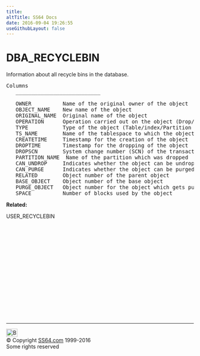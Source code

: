 ```yaml
---
title:
altTitle: SS64 Docs
date: 2016-09-04 19:26:55
useGithubLayout: false
---
```

<!-- #BeginLibraryItem "/Library/head_orad.lbi" --><!-- #EndLibraryItem --><h1>DBA_RECYCLEBIN</h1><p> Information about all recycle bins in the database.</p> 
 
<pre>Columns
   ___________________________
    
   OWNER          Name of the original owner of the object
   OBJECT_NAME    New name of the object
   ORIGINAL_NAME  Original name of the object
   OPERATION      Operation carried out on the object (Drop/Truncate)
   TYPE           Type of the object (Table/index/Partition etc)
   TS_NAME        Name of the tablespace to which the object belongs
   CREATETIME     Timestamp for the creation of the object
   DROPTIME       Timestamp for the dropping of the object
   DROPSCN        System change number (SCN) of the transaction which moved the object to the recycle bin
   PARTITION_NAME  Name of the partition which was dropped
   CAN_UNDROP     Indicates whether the object can be undropped (YES) or not (NO)
   CAN_PURGE      Indicates whether the object can be purged (YES) or not (NO)
   RELATED        Object number of the parent object
   BASE_OBJECT    Object number of the base object
   PURGE_OBJECT   Object number for the object which gets purged
   SPACE          Number of blocks used by the object</pre>
<p><b>Related:</b></p>
<p><span class="code">USER_RECYCLEBIN</span></p><!-- #BeginLibraryItem "/Library/foot_orad.lbi" --><p>
<!-- oracle-footer -->
<ins class="adsbygoogle" style="display:inline-block;width:300px;height:250px" data-ad-client="ca-pub-6140977852749469" data-ad-slot="4275490898"></ins>
<script>
(adsbygoogle = window.adsbygoogle || []).push({});
</script></p>
<hr>
<div id="bl" class="footer"><a href="DBA_RECYCLEBIN.html#"><img src="../images/top.png" width="30" height="22" alt="Back to the Top"></a></div>
<div id="br" class="footer, tagline">© Copyright <a href="../index.html">SS64.com</a> 1999-2016<br>
Some rights reserved</div>
<!-- #EndLibraryItem -->

